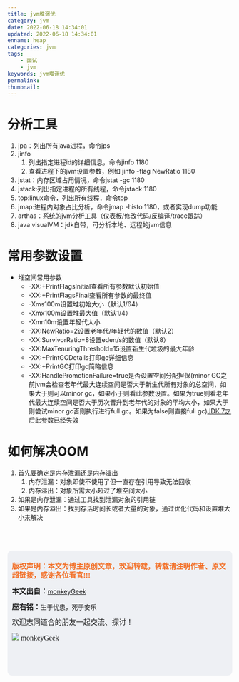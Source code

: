 ```yaml
---
title: jvm堆调优
category: jvm
date: 2022-06-18 14:34:01
updated: 2022-06-18 14:34:01
enname: heap
categories: jvm
tags:
	- 面试
	- jvm
keywords: jvm堆调优
permalink:
thumbnail:
---
```


# 分析工具

1. jpa：列出所有java进程，命令jps
2. jinfo
   1. 列出指定进程id的详细信息，命令jinfo 1180
   2. 查看进程下的jvm设置参数，例如 jinfo -flag NewRatio 1180
3. jstat：内存区域占用情况，命令jstat -gc 1180
4. jstack:列出指定进程的所有线程，命令jstack 1180
5. top:linux命令，列出所有线程，命令top
6. jmap:进程内对象占比分析，命令jmap -histo 1180，或者实现dump功能
7. arthas：系统的jvm分析工具（仪表板/修改代码/反编译/trace跟踪）
8. java visualVM：jdk自带，可分析本地、远程的jvm信息



# 常用参数设置

- 堆空间常用参数
  - -XX:+PrintFlagsInitial查看所有参数默认初始值
  - -XX:+PrintFlagsFinal查看所有参数的最终值
  - -Xms100m设置堆初始大小（默认1/64）
  - -Xmx100m设置堆最大值（默认1/4）
  - -Xmn10m设置年轻代大小
  - -XX:NewRatio=2设置老年代/年轻代的数值（默认2）
  - -XX:SurvivorRatio=8设置eden/s的数值（默认8）
  - -XX:MaxTenuringThreshold=15设置新生代垃圾的最大年龄
  - -XX:+PrintGCDetails打印gc详细信息
  - -XX:+PrintGC打印gc简略信息
  - -XX:HandlePromotionFailure=true是否设置空间分配担保(minor GC之前jvm会检查老年代最大连续空间是否大于新生代所有对象的总空间，如果大于则可以minor gc，如果小于则看此参数设置。如果为true则看老年代最大连续空间是否大于历次晋升到老年代的对象的平均大小，如果大于则尝试minor gc否则执行进行full gc。如果为false则直接full gc)<u>JDK 7之后此参数已经失效</u>



# 如何解决OOM

1. 首先要确定是内存泄漏还是内存溢出
   1. 内存泄漏：对象即使不使用了但一直存在引用导致无法回收
   2. 内存溢出：对象所需大小超过了堆空间大小
2. 如果是内存泄漏：通过工具找到泄漏对象的引用链
3. 如果是内存溢出：找到存活时间长或者大量的对象，通过优化代码和设置堆大小来解决





</br>

</br>

</br>

<script>
var _hmt = _hmt || [];
(function() {
  var hm = document.createElement("script");
  hm.src = "https://hm.baidu.com/hm.js?2f798e6b269c8a40f12bef25d7f1876d";
  var s = document.getElementsByTagName("script")[0]; 
  s.parentNode.insertBefore(hm, s);
})();
</script>

<div style="height:260px; background-color:rgb(238,240,244); padding:10px;border-radius:10px;">
    <p style="color:#f36c21;font:bold 16px/20px 'kaiTi';">
      版权声明：本文为博主原创文章，欢迎转载，转载请注明作者、原文超链接，感谢各位看官!!!
    </p>
    <p>
      <span style="font:bold 16px/20px 'kaiTi';">本文出自：</span><a href="https://monkeyGeek369.github.io">monkeyGeek</a> 
    </p>
    <p>
      <span style="font:bold 16px/20px 'kaiTi';">座右铭：</span><span>生于忧患，死于安乐</span> 
    </p>
    <p>
      <span style="font:16px/20px 'kaiTi';">欢迎志同道合的朋友一起交流、探讨！</span> 
    </p>
    <img style="height:auto; width:auto;flot:left;" src="../../../../image/monkey64.png" /><span style="font:16px/20px 'kaiTi';flot:left;">   monkeyGeek</span>


